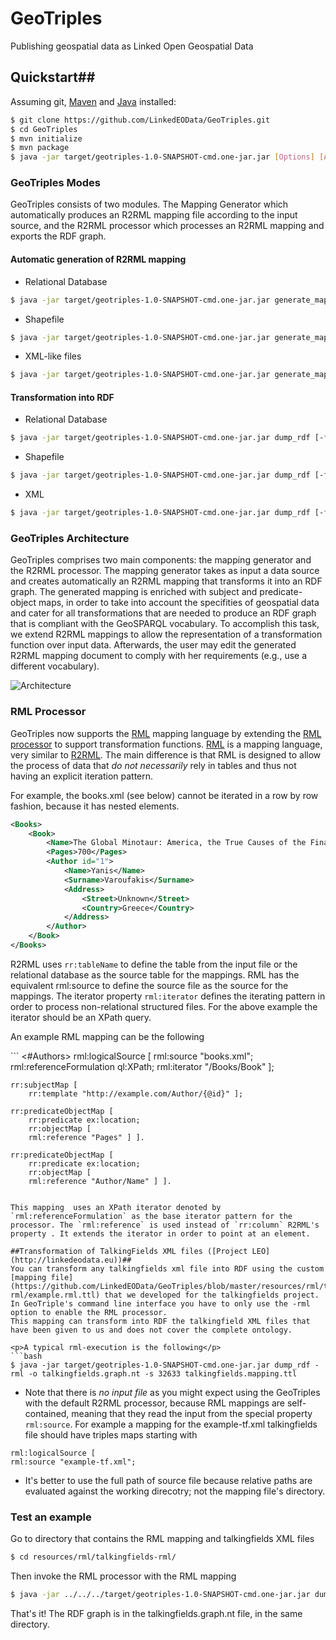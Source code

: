 # GeoTriples
 Publishing geospatial data as Linked Open Geospatial Data 

## Quickstart##
Assuming git, [Maven](http://maven.apache.org/download.cgi) and [Java](https://www.java.com/en/download/) installed:
```bash
$ git clone https://github.com/LinkedEOData/GeoTriples.git
$ cd GeoTriples
$ mvn initialize
$ mvn package
$ java -jar target/geotriples-1.0-SNAPSHOT-cmd.one-jar.jar [Options] [Argument]
```

### GeoTriples Modes ###
GeoTriples consists of two modules. The Mapping Generator which automatically produces an R2RML mapping file according to the input source, 
and the R2RML processor which processes an R2RML mapping and exports the RDF graph.

#### Automatic generation of R2RML mapping ####
- Relational Database
```bash
$ java -jar target/geotriples-1.0-SNAPSHOT-cmd.one-jar.jar generate_mapping -b baseURI [-u user] [-p password] [-d driver] [-o R2RMLoutfile] jdbcURL
```
- Shapefile
```bash
$ java -jar target/geotriples-1.0-SNAPSHOT-cmd.one-jar.jar generate_mapping -b baseURI [-o R2RMLoutfile] [-rml] fileURL
```
- XML-like files
```bash
$ java -jar target/geotriples-1.0-SNAPSHOT-cmd.one-jar.jar generate_mapping -b baseURI [-o RMLoutfile] [-rp rootpath] [=r rootelement] [-onlyns namespace] [-ns namespaces] [-x XSDfile] fileURL
```

#### Transformation into RDF ####
- Relational Database
```bash
$ java -jar target/geotriples-1.0-SNAPSHOT-cmd.one-jar.jar dump_rdf [-f format] [-b baseURI] [-o rdfoutfile] -u user -p password -d driver -j jdbcURL inputmappingfile
```
- Shapefile
```bash
$ java -jar target/geotriples-1.0-SNAPSHOT-cmd.one-jar.jar dump_rdf [-f format] [-b baseURI] [-o rdfoutfile] [-rml] [-s epsgcode] [-sh fileURL] inputmappingfile
```
- XML
```bash
$ java -jar target/geotriples-1.0-SNAPSHOT-cmd.one-jar.jar dump_rdf [-f format] [-b baseURI] [-o rdfoutfile] [-s epsgcode] -rml inputmappingfile
```

### GeoTriples Architecture ###
GeoTriples comprises two main
components: the mapping generator and the R2RML processor. The mapping
generator takes as input a data source and creates automatically an R2RML
mapping that transforms it into an RDF graph. The generated mapping is
enriched with subject and predicate-object maps, in order to take into account
the specifities of geospatial data and cater for all transformations that are
needed to produce an RDF graph that is compliant with the GeoSPARQL
vocabulary. To accomplish this task, we extend R2RML mappings to allow
the representation of a transformation function over input data. Afterwards,
the user may edit the generated R2RML mapping document to comply with
her requirements (e.g., use a different vocabulary).

![Architecture](http://drive.google.com/uc?export=view&id=0ByyHFR-5IXfpckQzZlJoY092bkE "The architecture of GeoTriples")

### RML Processor ###
GeoTriples now supports the [RML](http://rml.io/) mapping language by extending the [RML processor](https://github.com/mmlab/RMLProcessor) to support transformation functions.
[RML](http://rml.io/) is a mapping language, very similar to [R2RML](http://www.w3.org/TR/r2rml/). The main difference is that RML is designed to allow the process of data that *do not necessarily* rely in tables and thus not having an explicit iteration pattern.

For example, the books.xml (see below) cannot be iterated in a row by row fashion, because it has nested elements.
```xml
<Books>
    <Book>
        <Name>The Global Minotaur: America, the True Causes of the Financial Crisis and the Future of the World Economy</Name>
        <Pages>700</Pages>
        <Author id="1">
            <Name>Yanis</Name>
            <Surname>Varoufakis</Surname>
            <Address>
                <Street>Unknown</Street>
                <Country>Greece</Country>
            </Address>
        </Author>
    </Book>
</Books>
```

R2RML uses <code>rr:tableName</code> to define the table from the input file or the relational database as the source table for the mappings. RML has the equivalent rml:source to define the source file as the source for the mappings.
The iterator property <code>rml:iterator</code> defines the iterating pattern in order to process non-relational structured files. For the above example the iterator should be an XPath query.

<p>An example RML mapping can be the following</p>
```
<#Authors>
    rml:logicalSource [
        rml:source "books.xml";
        rml:referenceFormulation ql:XPath;
        rml:iterator "/Books/Book" ];

    rr:subjectMap [ 
        rr:template "http://example.com/Author/{@id}" ];

    rr:predicateObjectMap [ 
        rr:predicate ex:location;
        rr:objectMap [ 
        rml:reference "Pages" ] ].

    rr:predicateObjectMap [ 
        rr:predicate ex:location;
        rr:objectMap [ 
        rml:reference "Author/Name" ] ].
```

This mapping  uses an XPath iterator denoted by `rml:referenceFormulation` as the base iterator pattern for the processor. The `rml:reference` is used instead of `rr:column` R2RML's property . It extends the iterator in order to point at an element.

##Transformation of TalkingFields XML files ([Project LEO](http://linkedeodata.eu))##
You can transform any talkingfields xml file into RDF using the custom [mapping file](https://github.com/LinkedEOData/GeoTriples/blob/master/resources/rml/talkingfields-rml/example.rml.ttl) that we developed for the talkingfields project. In GeoTriple's command line interface you have to only use the -rml option to enable the RML processor.
This mapping can transform into RDF the talkingfield XML files that have been given to us and does not cover the complete ontology.

<p>A typical rml-execution is the following</p>
```bash
$ java -jar target/geotriples-1.0-SNAPSHOT-cmd.one-jar.jar dump_rdf -rml -o talkingfields.graph.nt -s 32633 talkingfields.mapping.ttl
```

- Note that there is *no input file* as you might expect using the GeoTriples with the default R2RML processor, because RML mappings are self-contained, meaning that they read the input from the special property `rml:source`.
For example a mapping for the example-tf.xml talkingfields file should have triples maps starting with 
```
rml:logicalSource [
rml:source "example-tf.xml";
```
- It's better to use the full path of source file because relative paths are evaluated against the working direcotry; not the mapping file's directory.

### Test an example ###
Go to directory that contains the RML mapping and talkingfields XML files

```bash
$ cd resources/rml/talkingfields-rml/
```

Then invoke the RML processor with the RML mapping 

```bash
$ java -jar ../../../target/geotriples-1.0-SNAPSHOT-cmd.one-jar.jar dump_rdf -rml -o talkingfields.graph.nt -s 32633 tf.rml.ttl
```

That's it! The RDF graph is in the talkingfields.graph.nt file, in the same directory.










